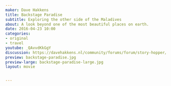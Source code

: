 ```yaml
---
maker: Dave Hakkens
title: Backstage Paradise
subtitle: Exploring the other side of the Maladives
about: A look beyond one of the most beautiful places on earth.
date: 2016-04-23 10:00
categories:
- original
- travel
youtube: _QAvvdKkGgY
discussion: https://davehakkens.nl/community/forums/forum/story-hopper/discuss/
preview: backstage-paradise.jpg
preview-large: backstage-paradise-large.jpg
layout: movie


---
```

